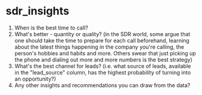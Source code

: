 # sdr_insights

1. When is the best time to call?
2. What's better - quantity or quality? (in the SDR world, some argue that one should take
the time to prepare for each call beforehand, learning about the latest things happening in the company you're calling, the person's hobbies and habits and more. Others swear that just picking up the phone and dialing out more and more numbers is the best strategy)
3. What's the best channel for leads? (i.e. what source of leads, available in the "lead_source" column, has the highest probability of turning into an opportunity?)
4. Any other insights and recommendations you can draw from the data?
